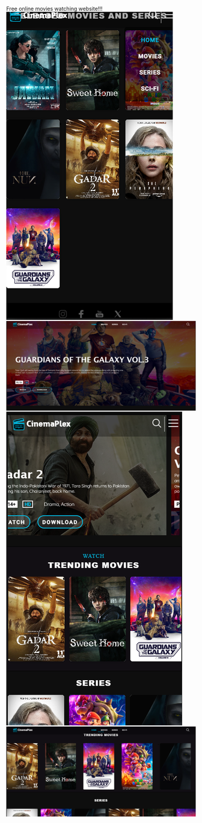 Free online movies watching website!!!
![Screenshot Description](screenshots/1.png)
![Screenshot Description](screenshots/2.png)
![Screenshot Description](screenshots/3.png)
![Screenshot Description](screenshots/4.png)
